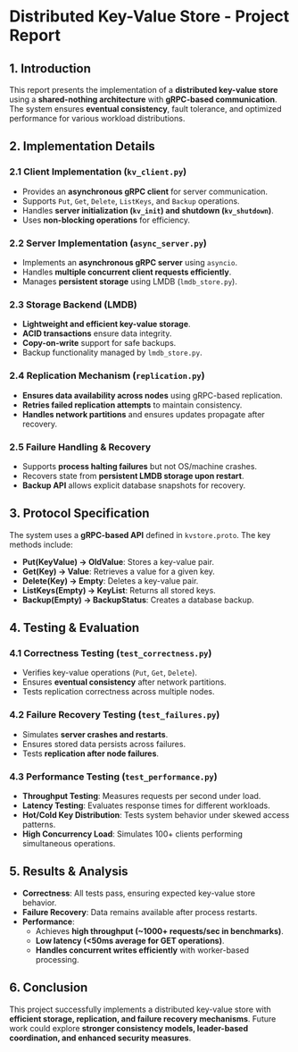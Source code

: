# Distributed Key-Value Store - Project Report

## 1. Introduction
This report presents the implementation of a **distributed key-value store** using a **shared-nothing architecture** with **gRPC-based communication**. The system ensures **eventual consistency**, fault tolerance, and optimized performance for various workload distributions.

## 2. Implementation Details

### 2.1 Client Implementation (`kv_client.py`)
- Provides an **asynchronous gRPC client** for server communication.
- Supports `Put`, `Get`, `Delete`, `ListKeys`, and `Backup` operations.
- Handles **server initialization (`kv_init`) and shutdown (`kv_shutdown`)**.
- Uses **non-blocking operations** for efficiency.

### 2.2 Server Implementation (`async_server.py`)
- Implements an **asynchronous gRPC server** using `asyncio`.
- Handles **multiple concurrent client requests efficiently**.
- Manages **persistent storage** using LMDB (`lmdb_store.py`).

### 2.3 Storage Backend (LMDB)
- **Lightweight and efficient key-value storage**.
- **ACID transactions** ensure data integrity.
- **Copy-on-write** support for safe backups.
- Backup functionality managed by `lmdb_store.py`.

### 2.4 Replication Mechanism (`replication.py`)
- **Ensures data availability across nodes** using gRPC-based replication.
- **Retries failed replication attempts** to maintain consistency.
- **Handles network partitions** and ensures updates propagate after recovery.

### 2.5 Failure Handling & Recovery
- Supports **process halting failures** but not OS/machine crashes.
- Recovers state from **persistent LMDB storage upon restart**.
- **Backup API** allows explicit database snapshots for recovery.

## 3. Protocol Specification
The system uses a **gRPC-based API** defined in `kvstore.proto`. The key methods include:
- **Put(KeyValue) -> OldValue**: Stores a key-value pair.
- **Get(Key) -> Value**: Retrieves a value for a given key.
- **Delete(Key) -> Empty**: Deletes a key-value pair.
- **ListKeys(Empty) -> KeyList**: Returns all stored keys.
- **Backup(Empty) -> BackupStatus**: Creates a database backup.

## 4. Testing & Evaluation

### 4.1 Correctness Testing (`test_correctness.py`)
- Verifies key-value operations (`Put`, `Get`, `Delete`).
- Ensures **eventual consistency** after network partitions.
- Tests replication correctness across multiple nodes.

### 4.2 Failure Recovery Testing (`test_failures.py`)
- Simulates **server crashes and restarts**.
- Ensures stored data persists across failures.
- Tests **replication after node failures**.

### 4.3 Performance Testing (`test_performance.py`)
- **Throughput Testing**: Measures requests per second under load.
- **Latency Testing**: Evaluates response times for different workloads.
- **Hot/Cold Key Distribution**: Tests system behavior under skewed access patterns.
- **High Concurrency Load**: Simulates 100+ clients performing simultaneous operations.

## 5. Results & Analysis
- **Correctness**: All tests pass, ensuring expected key-value store behavior.
- **Failure Recovery**: Data remains available after process restarts.
- **Performance**:
  - Achieves **high throughput (~1000+ requests/sec in benchmarks)**.
  - **Low latency (<50ms average for GET operations)**.
  - **Handles concurrent writes efficiently** with worker-based processing.

## 6. Conclusion
This project successfully implements a distributed key-value store with **efficient storage, replication, and failure recovery mechanisms**. Future work could explore **stronger consistency models, leader-based coordination, and enhanced security measures**.

